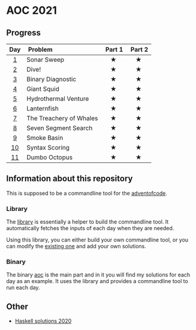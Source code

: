 # AOC 2021

## Progress

| Day | Problem | Part 1 | Part 2 |
| :-: |	:------- | :----: | :----: |
| [1](aoc/src/days/one.rs) | Sonar Sweep | ★ | ★ |
| [2](aoc/src/days/two.rs) | Dive! | ★ | ★ |
| [3](aoc/src/days/three.rs) | Binary Diagnostic | ★ | ★ |
| [4](aoc/src/days/four.rs) | Giant Squid | ★ | ★ |
| [5](aoc/src/days/five.rs) | Hydrothermal Venture | ★ | ★ |
| [6](aoc/src/days/six.rs) | Lanternfish | ★ | ★ |
| [7](aoc/src/days/seven.rs) | The Treachery of Whales | ★ | ★ |
| [8](aoc/src/days/eight.rs) | Seven Segment Search | ★ | ★ |
| [9](aoc/src/days/nine.rs) | Smoke Basin | ★ | ★ |
| [10](aoc/src/days/ten.rs) | Syntax Scoring | ★ | ★ |
| [11](aoc/src/days/eleven.rs) | Dumbo Octopus | ★ | ★ |
<!--
| [12](aoc/src/days/twelve.rs) |  |  |  |
| [13](aoc/src/days/thirteem.rs) |  |  |  |
| [14](aoc/src/days/fourteen.rs) |  |  |  |
| [15](aoc/src/days/fifteen.rs) |  |  |  |
| [16](aoc/src/days/sixteen.rs) |  |  |  |
| [17](aoc/src/days/seventeen.rs) |  |  |  |
| [18](aoc/src/days/eighteen.rs) |  |  |  |
| [19](aoc/src/days/nineteeen.rs) |  |  |  |
| [20](aoc/src/days/twenty.rs) |  |  |  |
| [21](aoc/src/days/twentyone.rs) |  |  |  |
| [22](aoc/src/days/twentytwo.rs) |  |  |  |
| [23](aoc/src/days/twentythree.rs) |  |  |  |
| [24](aoc/src/days/twentyfour.rs) |  |  |  |
| [25](aoc/src/days/twentyfive.rs) |  |  |  |
-->

## Information about this repository

This is supposed to be a commandline tool for the [adventofcode](https://adventofcode.com/2021).

### Library

The [library](./libaoc) is essentially a helper to build the commandline tool. It automatically fetches the inputs of each day when they are needed.

Using this library, you can either build your own commandline tool, or you can modify the [existing one](./aoc) and add your own solutions.

### Binary

The binary [aoc](./aoc) is the main part and in it you will find my solutions for each day as an example. It uses the library and provides a commandline tool to run each day.

## Other
- [Haskell solutions 2020](https://github.com/wiebecommajonas/aoc-2020)